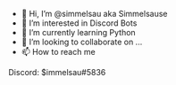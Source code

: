 - 👋 Hi, I’m @simmelsau aka Simmelsause
- 👀 I’m interested in Discord Bots
- 🌱 I’m currently learning Python
- 💞️ I’m looking to collaborate on ...
- 📫 How to reach me 

Discord: $immelsau#5836
